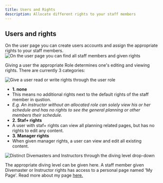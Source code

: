 ```yaml
---
title: Users and Rights
description: Allocate different rights to your staff members
---
```


## Users and rights

On the user page you can create users accounts and assign the appropriate rights to your staff members.
![On the user page you can find all staff members and given rights](/images/users_page_overview.jpg)

Giving a user the appropriate Role determines one's editing and viewing rights. There are currently 3 categories:  

![Give a user read or write rights through the user role](/images/user_role.jpg)

- **1. none**  
- This means no additional rights next to the default rights of the staff member in qustion.  
- _E.g. An instructor without an allocated role can solely view his or her schedule and has no rights to see the general planning or other members their schedule._
- **2. Staf+ rights**  
- A user with staf+ rights can view all planning related pages, but has no rights to edit any content.
- **3. Manager rights**
- When given manager rights, a user can view and edit all existing content.


![Distinct Divemasters and Instructors through the diving level drop-down](/images/user_diving_level.jpg)

The appropriate diving level can be given here. A staff member given Divemaster or Instructor rights has access to a personal page named 'My Page'. Read more about my page [here.](/articles/custom_registration_form)
